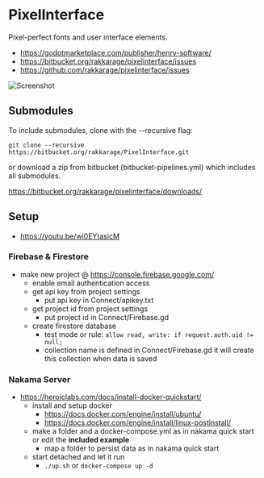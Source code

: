 # PixelInterface

Pixel-perfect fonts and user interface elements.

- <https://godotmarketplace.com/publisher/henry-software/>
- <https://bitbucket.org/rakkarage/pixelinterface/issues>
- <https://github.com/rakkarage/pixelinterface/issues>

![Screenshot](https://imgur.com/V6YELkN.png)

## Submodules

To include submodules, clone with the --recursive flag:

`git clone --recursive https://bitbucket.org/rakkarage/PixelInterface.git`

or download a zip from bitbucket (bitbucket-pipelines.yml) which includes all submodules.

<https://bitbucket.org/rakkarage/pixelinterface/downloads/>

## Setup

- <https://youtu.be/wi0EYtasicM>

### Firebase & Firestore

- make new project @ <https://console.firebase.google.com/>
  - enable email authentication access
  - get api key from project settings
    - put api key in Connect/apikey.txt
  - get project id from project settings
    - put project id in Connect/Firebase.gd
  - create firestore database
    - test mode or rule: `allow read, write: if request.auth.uid != null;`
    - collection name is defined in Connect/Firebase.gd it will create this collection when data is saved

### Nakama Server

- <https://heroiclabs.com/docs/install-docker-quickstart/>
  - install and setup docker
    - <https://docs.docker.com/engine/install/ubuntu/>
    - <https://docs.docker.com/engine/install/linux-postinstall/>
  - make a folder and a docker-compose.yml as in nakama quick start or edit the **included example**
    - map a folder to persist data as in nakama quick start
  - start detached and let it run
    - `./up.sh` or `docker-compose up -d`

